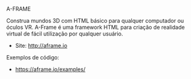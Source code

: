 A-FRAME

Construa mundos 3D com HTML básico para qualquer computador ou óculos VR.
A-Frame é uma framework HTML para criação de realidade virtual de fácil utilização por qualquer usuário.

* Site: http://aframe.io

Exemplos de código:

* https://aframe.io/examples/
